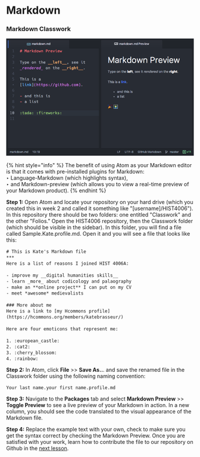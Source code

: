 # Markdown

### Markdown Classwork

![Markdown with Atom](../.gitbook/assets/68747470733a2f2f636c6f75642e67697468756275736572636f6e74656e742e636f6d2f6173736574732f3337383032332f.png)



{% hint style="info" %}
The benefit of using Atom as your Markdown editor is that it comes with pre-installed plugins for Markdown:   
‣ Language-Markdown \(which highlights syntax\),  
‣ and Markdown-preview \(which allows you to view a real-time preview of your Markdown product\).
{% endhint %}

**Step 1:** Open Atom and locate your repository on your hard drive \(which you created this in week 2 and called it something like "\[username\]/HIST4006"\). In this repository there should be two folders: one entitled "Classwork" and the other "Folios." Open the HIST4006 repository, then the Classwork folder \(which should be visible in the sidebar\). In this folder, you will find a file called Sample.Kate.profile.md. Open it and you will see a file that looks like this:

```text
# This is Kate's Markdown file
***
Here is a list of reasons I joined HIST 4006A:

- improve my __digital humanities skills__
- learn _more_ about codicology and palaography
- make an **online project** I can put on my CV
- meet *awesome* medievalists

### More about me
Here is a link to [my Hcommons profile](https://hcommons.org/members/katebrasseur/)

Here are four emoticons that represent me:

1. :european_castle:
2. :cat2:
3. :cherry_blossom:
4. :rainbow:
```

**Step 2:** In Atom,  click **File** &gt;&gt; **Save As..**. and save the renamed file in the Classwork folder using the following naming convention:

```text
Your last name.your first name.profile.md
```

**Step 3:** Navigate to the **Packages** tab and select **Markdown Preview** &gt;&gt; **Toggle Preview** to see a live preview of your Markdown in action. In a new column, you should see the code translated to the visual appearance of the Markdown file.

**Step 4:** Replace the example text with your own, check to make sure you get the syntax correct by checking the Markdown Preview. Once you are satisfied with your work, learn how to contribute the file to our repository on Github in the [next lesson](github.md).

